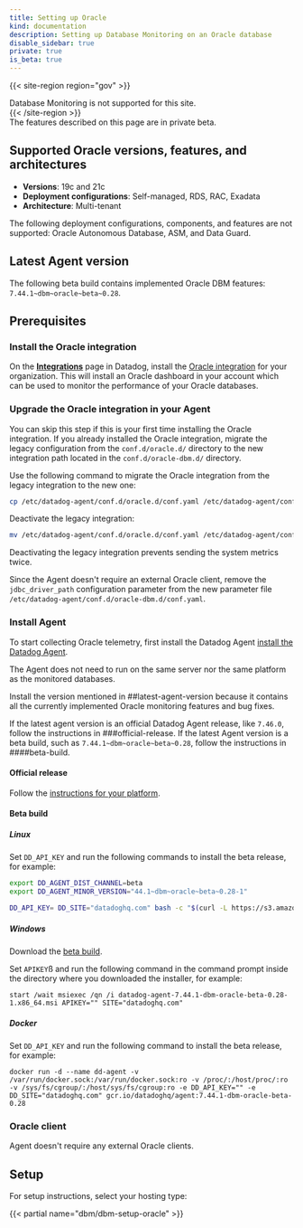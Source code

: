 ```yaml
---
title: Setting up Oracle
kind: documentation
description: Setting up Database Monitoring on an Oracle database
disable_sidebar: true
private: true
is_beta: true
---
```


{{< site-region region="gov" >}}
<div class="alert alert-warning">Database Monitoring is not supported for this site.</div>
{{< /site-region >}}

<div class="alert alert-info">
The features described on this page are in private beta.
</div>

## Supported Oracle versions, features, and architectures

- **Versions**: 19c and 21c
- **Deployment configurations**: Self-managed, RDS, RAC, Exadata
- **Architecture**: Multi-tenant

The following deployment configurations, components, and features are not supported: Oracle Autonomous Database, ASM, and Data Guard.


## Latest Agent version

The following beta build contains implemented Oracle DBM features: `7.44.1~dbm~oracle~beta~0.28`.

## Prerequisites

### Install the Oracle integration

On the [**Integrations**][1] page in Datadog, install the [Oracle integration][2] for your organization. This will install an Oracle dashboard in your account which can be used to monitor the performance of your Oracle databases.

### Upgrade the Oracle integration in your Agent

You can skip this step if this is your first time installing the Oracle integration. If you already installed the Oracle integration, migrate the legacy configuration from the `conf.d/oracle.d/` directory to the new integration path located in the `conf.d/oracle-dbm.d/` directory.

Use the following command to migrate the Oracle integration from the legacy integration to the new one:

```bash
cp /etc/datadog-agent/conf.d/oracle.d/conf.yaml /etc/datadog-agent/conf.d/oracle-dbm.d/conf.yaml
```

Deactivate the legacy integration:

```bash
mv /etc/datadog-agent/conf.d/oracle.d/conf.yaml /etc/datadog-agent/conf.d/oracle.d/conf.yaml
```

Deactivating the legacy integration prevents sending the system metrics twice.

Since the Agent doesn't require an external Oracle client, remove the `jdbc_driver_path` configuration parameter from the new parameter file `/etc/datadog-agent/conf.d/oracle-dbm.d/conf.yaml`. 

### Install Agent

To start collecting Oracle telemetry, first install the Datadog Agent [install the Datadog Agent][3]. 

The Agent does not need to run on the same server nor the same platform as the monitored databases.

Install the version mentioned in ##latest-agent-version because it contains all the currently implemented Oracle monitoring features and bug fixes.

If the latest agent version is an official Datadog Agent release, like `7.46.0`, follow the instructions in ###official-release. If the latest Agent version is a beta build, such as `7.44.1~dbm~oracle~beta~0.28`, follow the instructions in ####beta-build.

#### Official release

Follow the [instructions for your platform][3]. 

#### Beta build

##### Linux

Set `DD_API_KEY` and run the following commands to install the beta release, for example:

```bash
export DD_AGENT_DIST_CHANNEL=beta
export DD_AGENT_MINOR_VERSION="44.1~dbm~oracle~beta~0.28-1"

DD_API_KEY= DD_SITE="datadoghq.com" bash -c "$(curl -L https://s3.amazonaws.com/dd-agent/scripts/install_script_agent7.sh)"
```

##### Windows

Download the [beta build][4].

Set `APIKEY`ß and run the following command in the command prompt inside the directory where you downloaded the installer, for example:

```start /wait msiexec /qn /i datadog-agent-7.44.1-dbm-oracle-beta-0.28-1.x86_64.msi APIKEY="" SITE="datadoghq.com"```

##### Docker

Set `DD_API_KEY` and run the following command to install the beta release, for example:

```docker run -d --name dd-agent -v /var/run/docker.sock:/var/run/docker.sock:ro -v /proc/:/host/proc/:ro -v /sys/fs/cgroup/:/host/sys/fs/cgroup:ro -e DD_API_KEY="" -e DD_SITE="datadoghq.com" gcr.io/datadoghq/agent:7.44.1-dbm-oracle-beta-0.28```

### Oracle client

Agent doesn't require any external Oracle clients.

## Setup

For setup instructions, select your hosting type:

{{< partial name="dbm/dbm-setup-oracle" >}}

[1]: https://app.datadoghq.com/integrations
[2]: https://app.datadoghq.com/integrations/oracle
[3]: https://app.datadoghq.com/account/settings#agent
[4]: https://s3.amazonaws.com/ddagent-windows-stable/beta/datadog-agent-7.44.1-dbm-oracle-beta-0.28-1.x86_64.msi
